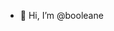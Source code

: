 - 👋 Hi, I’m @booleane

<!---
booleane/booleane is a ✨ special ✨ repository because its `README.md` (this file) appears on your GitHub profile.
You can click the Preview link to take a look at your changes.
--->
